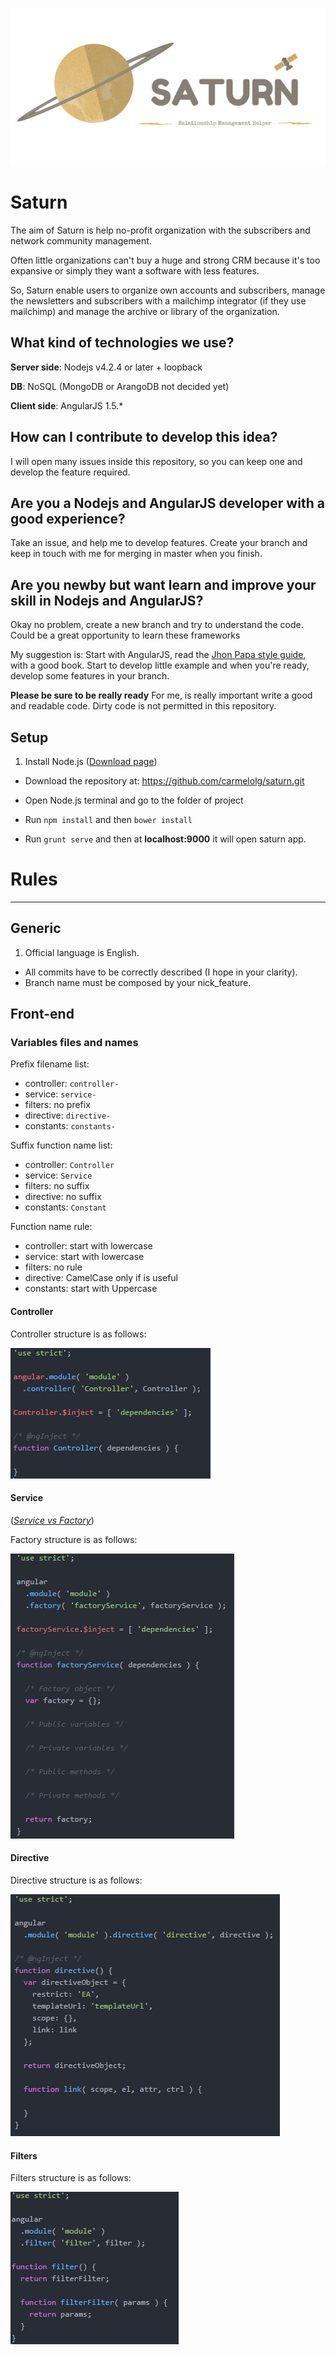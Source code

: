 ![Logo](client/assets/img/logo-saturn-nb.png)
# Saturn

The aim of Saturn is help no-profit organization with the subscribers and network community management.

Often little organizations can't buy a huge and strong CRM because it's too expansive or simply they want a software with less features.

So, Saturn enable users to organize own accounts and subscribers, manage the newsletters and subscribers with a mailchimp integrator (if they use mailchimp) and manage the archive or library of the organization.

## What kind of technologies we use?
**Server side**:
Nodejs v4.2.4 or later + loopback

**DB**:
NoSQL (MongoDB or ArangoDB not decided yet)

**Client side**:
AngularJS 1.5.*

## How can I contribute to develop this idea?
I will open many issues inside this repository, so you can keep one and develop the feature required.

## Are you a Nodejs and AngularJS developer with a good experience?
Take an issue, and help me to develop features. Create your branch and keep in touch with me for merging in master when you finish.

## Are you newby but want learn and improve your skill in Nodejs and AngularJS?
Okay no problem, create a new branch and try to understand the code. Could be a great opportunity to learn these frameworks

My suggestion is:
Start with AngularJS, read the [Jhon Papa style guide](https://github.com/johnpapa/angular-styleguide/blob/master/a1/README.md), with a good book. Start to develop little example and when you're ready, develop some features in your branch.

**Please be sure to be really ready**
For me, is really important write a good and readable code. Dirty code is not permitted in this repository.

## Setup

1. Install Node.js ([Download page](https://nodejs.org/en/))

* Download the repository at: https://github.com/carmelolg/saturn.git

* Open Node.js terminal and go to the folder of project

* Run `npm install` and then `bower install`

* Run `grunt serve` and then at **localhost:9000** it will open saturn app.


# Rules
--------

## Generic
1. Official language is English.
* All commits have to be correctly described (I hope in your clarity).
* Branch name must be composed by your nick_feature.

## Front-end

### Variables files and names

Prefix filename list:
* controller: `controller-`
* service: `service-`
* filters: no prefix
* directive: `directive-`
* constants: `constants-`

Suffix function name list:
* controller: `Controller`
* service: `Service`
* filters: no suffix
* directive: no suffix
* constants: `Constant`

Function name rule:
* controller: start with lowercase
* service: start with lowercase
* filters: no rule
* directive: CamelCase only if is useful
* constants: start with Uppercase

#### Controller

Controller structure is as follows:

![Controller example](client/assets/img/styleguide/controller.jpg "Controller example")

#### Service

([*Service vs Factory*](http://stackoverflow.com/questions/15666048/angularjs-service-vs-provider-vs-factory))

Factory structure is as follows:

![Factory example](client/assets/img/styleguide/factory.jpg "Factory example")

#### Directive

Directive structure is as follows:

![Directive example](client/assets/img/styleguide/directive.jpg "Directive example")

#### Filters

Filters structure is as follows:

![Filters example](client/assets/img/styleguide/filter.jpg "Filters example")
